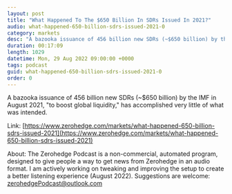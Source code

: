 ```yaml
---
layout: post
title: "What Happened To The $650 Billion In SDRs Issued In 2021?"
audio: what-happened-650-billion-sdrs-issued-2021-0
category: markets
desc: "A bazooka issuance of 456 billion new SDRs (~$650 billion) by the IMF in August 2021, &quot;to boost global liquidity,&quot; has accomplished very little of what was intended."
duration: 00:17:09
length: 1029
datetime: Mon, 29 Aug 2022 09:00:00 +0000
tags: podcast
guid: what-happened-650-billion-sdrs-issued-2021-0
order: 0
---
```

A bazooka issuance of 456 billion new SDRs (~$650 billion) by the IMF in August 2021, &quot;to boost global liquidity,&quot; has accomplished very little of what was intended.

Link: [https://www.zerohedge.com/markets/what-happened-650-billion-sdrs-issued-2021](https://www.zerohedge.com/markets/what-happened-650-billion-sdrs-issued-2021)

About: The Zerohedge Podcast is a non-commercial, automated program, designed to give people a way to get news from Zerohedge in an audio format.  I am actively working on tweaking and improving the setup to create a better listening experience (August 2022).  Suggestions are welcome: [zerohedgePodcast@outlook.com](mailto:zerohedgePodcast@outlook.com)
